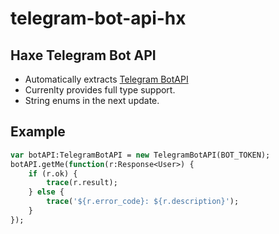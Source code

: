 # telegram-bot-api-hx
## Haxe Telegram Bot API
 - Automatically extracts [Telegram BotAPI](https://core.telegram.org/bots/api)
 - Currenlty provides full type support.
 - String enums in the next update.
## Example
```haxe
var botAPI:TelegramBotAPI = new TelegramBotAPI(BOT_TOKEN);
botAPI.getMe(function(r:Response<User>) {
	if (r.ok) {
		trace(r.result);
	} else {
		trace('${r.error_code}: ${r.description}');
	}
});
```